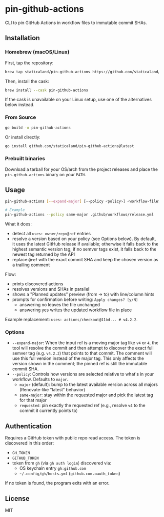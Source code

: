 # pin-github-actions

CLI to pin GitHub Actions in workflow files to immutable commit SHAs.

## Installation

### Homebrew (macOS/Linux)

First, tap the repository:

```bash
brew tap staticaland/pin-github-actions https://github.com/staticaland/pin-github-actions
```

Then, install the cask:

```bash
brew install --cask pin-github-actions
```

If the cask is unavailable on your Linux setup, use one of the alternatives below instead.

### From Source

```bash
go build -o pin-github-actions
```

Or install directly:

```bash
go install github.com/staticaland/pin-github-actions@latest
```

### Prebuilt binaries

Download a tarball for your OS/arch from the project releases and place the `pin-github-actions` binary on your `PATH`.

## Usage

```bash
pin-github-actions [--expand-major] [--policy <policy>] <workflow-file>

# Example
pin-github-actions --policy same-major .github/workflows/release.yml
```

What it does:

- detect all `uses: owner/repo@ref` entries
- resolve a version based on your policy (see Options below). By default, it uses the latest GitHub release if available; otherwise it falls back to the highest semantic version tag; if no semver tags exist, it falls back to the newest tag returned by the API
- replace `@ref` with the exact commit SHA and keep the chosen version as a trailing comment

Flow:

- prints discovered actions
- resolves versions and SHAs in parallel
- shows a "Planned updates" preview (from → to) with line/column hints
- prompts for confirmation before writing: `Apply changes? [y/N]`
  - answering no leaves the file unchanged
  - answering yes writes the updated workflow file in place

Example replacement: `uses: actions/checkout@11bd... # v4.2.2`.

### Options

- `--expand-major`: When the input ref is a moving major tag like `v4` or `4`, the tool will resolve the commit and then attempt to discover the exact full semver tag (e.g. `v4.2.2`) that points to that commit. The comment will use this full version instead of the major tag. This only affects the version shown in the comment; the pinned ref is still the immutable commit SHA.
- `--policy`: Controls how versions are selected relative to what's in your workflow. Defaults to `major`.
  - `major` (default): bump to the latest available version across all majors (Renovate-like "latest" behavior)
  - `same-major`: stay within the requested major and pick the latest tag for that major
  - `requested`: pin exactly the requested ref (e.g., resolve `v4` to the commit it currently points to)

## Authentication

Requires a GitHub token with public repo read access. The token is discovered in this order:

- `GH_TOKEN`
- `GITHUB_TOKEN`
- token from `gh` (via `gh auth login`) discovered via:
  - OS keychain entry `gh:github.com`
  - `~/.config/gh/hosts.yml` (`github.com.oauth_token`)

If no token is found, the program exits with an error.

## License

MIT
